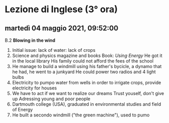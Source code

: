 


# Lezione di Inglese (3° ora)

## martedì 04 maggio 2021, 09:52:00
B.2 **Blowing in the wind**
1. Initial issue: lack of water: lack of crops
2. Science and physics magazine and books Book: *Using Energy*
He got it in the local library
His family could not afford the fees of the school
3. He manage to build a windmill using his father's bycicle, a dynamo that he had, he went to a junkyard
He could power two radios and 4 light bulbs
4. Electricity to pumpo water from wells in order to irrigate crops, provide electricity for houses
5. We have to act if we want to realize our dreams
Trust youself, don't give up
Adressing young and poor people
6. Dartmouth college (USA), graduated in environmental studies and field of Energy
7. He built a secondo windmill ("the green machine"), used to pumo 
<!--stackedit_data:
eyJoaXN0b3J5IjpbMTM1NjQwOTAzNywyMTQwOTk1NDY5XX0=
-->